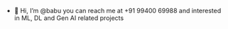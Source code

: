 - 👋 Hi, I’m @babu
you can reach me at +91 99400 69988 and interested in ML, DL and Gen AI related projects

<!---
babuconsultant/babuconsultant is a ✨ special ✨ repository because its `README.md` (this file) appears on your GitHub profile.
You can click the Preview link to take a look at your changes.
--->
